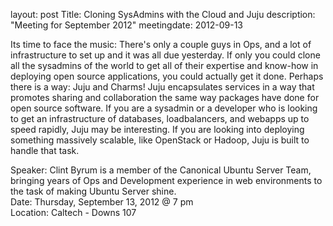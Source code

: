 layout: post
Title: Cloning SysAdmins with the Cloud and Juju
description: "Meeting for September 2012"
meetingdate: 2012-09-13

Its time to face the music: There's only a couple guys in Ops, and a
lot of infrastructure to set up and it was all due yesterday. If only
you could clone all the sysadmins of the world to get all of their
expertise and know-how in deploying open source applications, you could
actually get it done. Perhaps there is a way: Juju and Charms! Juju
encapsulates services in a way that promotes sharing and collaboration
the same way packages have done for open source software.  If you are
a sysadmin or a developer who is looking to get an infrastructure of
databases, loadbalancers, and webapps up to speed rapidly, Juju may
be interesting. If you are looking into deploying something massively
scalable, like OpenStack or Hadoop, Juju is built to handle that task.

Speaker: Clint Byrum is a member of the Canonical Ubuntu Server Team, bringing
years of Ops and Development experience in web environments to the task
of making Ubuntu Server shine. <br/>
Date: Thursday, September 13, 2012 @ 7 pm <br/>
Location: Caltech - Downs 107
